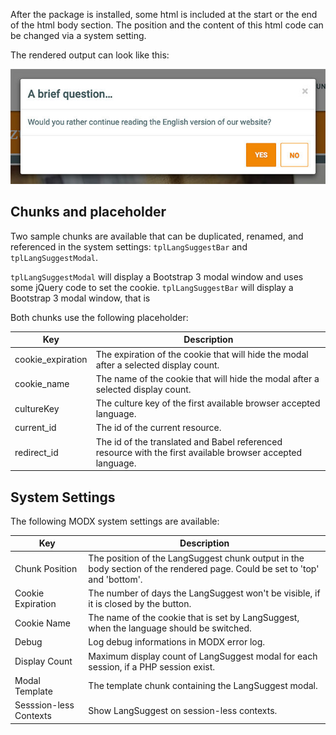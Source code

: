 After the package is installed, some html is included at the start or the end of
the html body section. The position and the content of this html code can be changed via a system setting.

The rendered output can look like this:

[![](img/langsuggest-popup.jpg)](img/langsuggest-popup.jpg)

## Chunks and placeholder

Two sample chunks are available that can be duplicated, renamed, and referenced in the system settings: `tplLangSuggestBar` and `tplLangSuggestModal`.

`tplLangSuggestModal` will display a Bootstrap 3 modal window and uses some jQuery code to set the cookie.
`tplLangSuggestBar` will display a Bootstrap 3 modal window, that is  

Both chunks use the following placeholder:

Key | Description
----|------------
cookie_expiration | The expiration of the cookie that will hide the modal after a selected display count.
cookie_name | The name of the cookie that will hide the modal after a selected display count.
cultureKey | The culture key of the first available browser accepted language.
current_id | The id of the current resource.
redirect_id | The id of the translated and Babel referenced resource with the first available browser accepted language.

## System Settings

The following MODX system settings are available:

Key | Description
----|------------
Chunk Position | The position of the LangSuggest chunk output in the body section of the rendered page. Could be set to 'top' and 'bottom'.
Cookie Expiration | The number of days the LangSuggest won't be visible, if it is closed by the button.
Cookie Name | The name of the cookie that is set by LangSuggest, when the language should be switched.
Debug | Log debug informations in MODX error log.
Display Count | Maximum display count of LangSuggest modal for each session, if a PHP session exist.
Modal Template | The template chunk containing the LangSuggest modal.
Sesssion-less Contexts | Show LangSuggest on session-less contexts.
